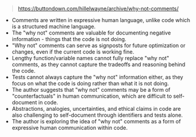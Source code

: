 
> https://buttondown.com/hillelwayne/archive/why-not-comments/

- Comments are written in expressive human language, unlike code which is a structured machine language.
- The "why not" comments are valuable for documenting negative information - things that the code is not doing.
- "Why not" comments can serve as signposts for future optimization or changes, even if the current code is working fine.
- Lengthy function/variable names cannot fully replace "why not" comments, as they cannot capture the tradeoffs and reasoning behind the code.
- Tests cannot always capture the "why not" information either, as they focus on what the code is doing rather than what it is not doing.
- The author suggests that "why not" comments may be a form of "counterfactuals" in human communication, which are difficult to self-document in code.
- Abstractions, analogies, uncertainties, and ethical claims in code are also challenging to self-document through identifiers and tests alone.
- The author is exploring the idea of "why not" comments as a form of expressive human communication within code.
